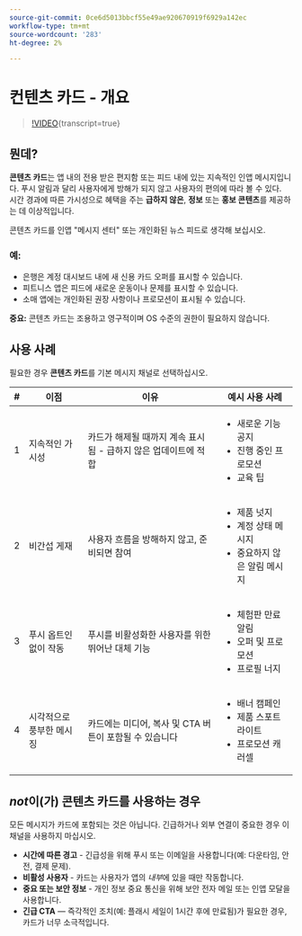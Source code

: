 ```yaml
---
source-git-commit: 0ce6d5013bbcf55e49ae920670919f6929a142ec
workflow-type: tm+mt
source-wordcount: '283'
ht-degree: 2%

---
```

# 컨텐츠 카드 - 개요

>[!VIDEO](https://video.tv.adobe.com/v/3458224/?learn=on&enablevpops){transcript=true}

## 뭔데?

**콘텐츠 카드**&#x200B;는 앱 내의 전용 받은 편지함 또는 피드 내에 있는 지속적인 인앱 메시지입니다. 푸시 알림과 달리 사용자에게 방해가 되지 않고 사용자의 편의에 따라 볼 수 있다.\
시간 경과에 따른 가시성으로 혜택을 주는 **급하지 않은**, **정보** 또는 **홍보 콘텐츠**&#x200B;를 제공하는 데 이상적입니다.

콘텐츠 카드를 인앱 &quot;메시지 센터&quot; 또는 개인화된 뉴스 피드로 생각해 보십시오.

### 예:

- 은행은 계정 대시보드 내에 새 신용 카드 오퍼를 표시할 수 있습니다.
- 피트니스 앱은 피드에 새로운 운동이나 문제를 표시할 수 있습니다.
- 소매 앱에는 개인화된 권장 사항이나 프로모션이 표시될 수 있습니다.

**중요:** 콘텐츠 카드는 조용하고 영구적이며 OS 수준의 권한이 필요하지 않습니다.

## 사용 사례

필요한 경우 **콘텐츠 카드**&#x200B;를 기본 메시지 채널로 선택하십시오.

| # | 이점 | 이유 | 예시 사용 사례 |
|---|---------|-----|-------------------|
| 1 | 지속적인 가시성 | 카드가 해제될 때까지 계속 표시됨 - 급하지 않은 업데이트에 적합 | <ul><li>새로운 기능 공지</li><li>진행 중인 프로모션</li><li>교육 팁</li></ul> |
| 2 | 비간섭 게재 | 사용자 흐름을 방해하지 않고, 준비되면 참여 | <ul><li>제품 넛지</li><li>계정 상태 메시지</li><li>중요하지 않은 알림 메시지</li></ul> |
| 3 | 푸시 옵트인 없이 작동 | 푸시를 비활성화한 사용자를 위한 뛰어난 대체 기능 | <ul><li>체험판 만료 알림</li><li>오퍼 및 프로모션</li><li>프로필 너지</li></ul> |
| 4 | 시각적으로 풍부한 메시징 | 카드에는 미디어, 복사 및 CTA 버튼이 포함될 수 있습니다 | <ul><li>배너 캠페인</li><li>제품 스포트라이트</li><li>프로모션 캐러셀</li></ul> |

## *not*&#x200B;이(가) 콘텐츠 카드를 사용하는 경우

모든 메시지가 카드에 포함되는 것은 아닙니다. 긴급하거나 외부 연결이 중요한 경우 이 채널을 사용하지 마십시오.

- **시간에 따른 경고** - 긴급성을 위해 푸시 또는 이메일을 사용합니다(예: 다운타임, 안전, 결제 문제).
- **비활성 사용자** - 카드는 사용자가 앱의 *내부*&#x200B;에 있을 때만 작동합니다.
- **중요 또는 보안 정보** - 개인 정보 중요 통신을 위해 보안 전자 메일 또는 인앱 모달을 사용합니다.
- **긴급 CTA** — 즉각적인 조치(예: 플래시 세일이 1시간 후에 만료됨)가 필요한 경우, 카드가 너무 소극적입니다.
